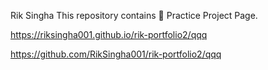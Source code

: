 Rik Singha 
This repository contains 🔗 Practice Project Page.

https://riksingha001.github.io/rik-portfolio2/qqq

https://github.com/RikSingha001/rik-portfolio2/qqq
